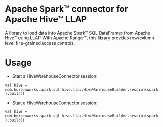 # Apache Spark&trade; connector for Apache Hive&trade; LLAP

A library to load data into Apache Spark&trade; SQL DataFrames from
Apache Hive&trade; using LLAP. With Apache Ranger&trade;,
this library provides row/column level fine-grained access controls.

Usage
=====

* Start a HiveWarehouseConnector session:

`val hive = com.hortonworks.spark.sql.hive.llap.HiveWarehouseBuilder.session(spark).build()`

* Start a HiveWarehouseConnector session:

`val hive = com.hortonworks.spark.sql.hive.llap.HiveWarehouseBuilder.session(spark).build()`
